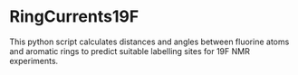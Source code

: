 # RingCurrents19F
This python script calculates distances and angles between fluorine atoms and aromatic rings to predict suitable labelling sites for 19F NMR experiments.
